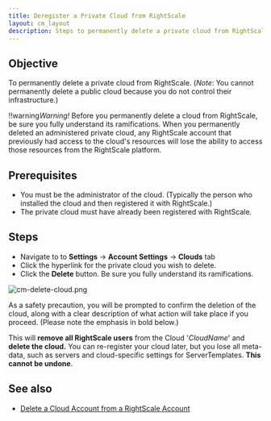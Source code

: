 ```yaml
---
title: Deregister a Private Cloud from RightScale
layout: cm_layout
description: Steps to permanently delete a private cloud from RightScale. Note that you cannot permanently delete a public cloud because you do not control their infrastructure.
---
```

## Objective

To permanently delete a private cloud from RightScale. (_Note_: You cannot permanently delete a public cloud because you do not control their infrastructure.)

!!warning*Warning!* Before you permanently delete a cloud from RightScale, be sure you fully understand its ramifications. When you permanently deleted an administered private cloud, any RightScale account that previously had access to the cloud's resources will lose the ability to access those resources from the RightScale platform.

## Prerequisites

* You must be the administrator of the cloud. (Typically the person who installed the cloud and then registered it with RightScale.)
* The private cloud must have already been registered with RightScale.

## Steps

* Navigate to to **Settings** -> **Account Settings** -> **Clouds** tab
* Click the hyperlink for the private cloud you wish to delete.
* Click the **Delete** button. Be sure you fully understand its ramifications.

![cm-delete-cloud.png](/img/cm-delete-cloud.png)

As a safety precaution, you will be prompted to confirm the deletion of the cloud, along with a clear description of what action will take place if you proceed. (Please note the emphasis in bold below.)

This will **remove all RightScale users** from the Cloud '*CloudName*' and **delete the cloud.** You can re-register your cloud later, but you lose all meta-data, such as servers and cloud-specific settings for ServerTemplates. **This cannot be undone**.

## See also

- [Delete a Cloud Account from a RightScale Account](/cm/dashboard/settings/account/delete_a_cloud_account_from_a_rightscale_account.html)
